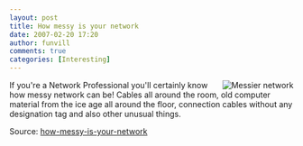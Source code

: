 ```yaml
---
layout: post
title: How messy is your network 
date: 2007-02-20 17:20
author: funvill
comments: true
categories: [Interesting]
---
```

<a href="http://blog.abluestar.com/public/uploads/2007/03/69.jpg" title="Messier network"><img src="http://blog.abluestar.com/public/uploads/2007/03/69.thumbnail.jpg" alt="Messier network" align="right" /></a> If you're a Network Professional you'll certainly know how messy network can be! Cables all around the room, old computer material from the ice age all around the floor, connection cables without any designation tag and also other unusual things.

Source: <a href="http://necromanc.blogspot.com/2006/08/how-messy-is-your-network.html">how-messy-is-your-network</a>
